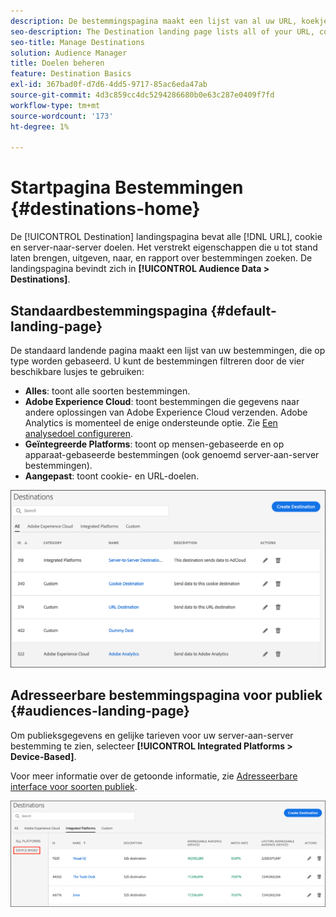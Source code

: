 ```yaml
---
description: De bestemmingspagina maakt een lijst van al uw URL, koekje, en server-aan-server bestemmingen. Het verstrekt eigenschappen die u tot stand laten brengen, uitgeven, naar, en rapport over bestemmingen zoeken. De landingspagina bevindt zich in Poortgegevens > Doelen.
seo-description: The Destination landing page lists all of your URL, cookie, and server-to-server destinations. It provides features that let you create, edit, search for, and report on destinations. The landing page is located in Audience Data > Destinations.
seo-title: Manage Destinations
solution: Audience Manager
title: Doelen beheren
feature: Destination Basics
exl-id: 367bad0f-d7d6-4dd5-9717-85ac6eda47ab
source-git-commit: 4d3c859cc4dc5294286680b0e63c287e0409f7fd
workflow-type: tm+mt
source-wordcount: '173'
ht-degree: 1%

---
```


# Startpagina Bestemmingen {#destinations-home}

De [!UICONTROL Destination] landingspagina bevat alle [!DNL URL], cookie en server-naar-server doelen. Het verstrekt eigenschappen die u tot stand laten brengen, uitgeven, naar, en rapport over bestemmingen zoeken. De landingspagina bevindt zich in **[!UICONTROL Audience Data > Destinations]**.

## Standaardbestemmingspagina {#default-landing-page}

<!-- destinations-home.xml -->

De standaard landende pagina maakt een lijst van uw bestemmingen, die op type worden gebaseerd. U kunt de bestemmingen filtreren door de vier beschikbare lusjes te gebruiken:

* **Alles**: toont alle soorten bestemmingen.
* **Adobe Experience Cloud**: toont bestemmingen die gegevens naar andere oplossingen van Adobe Experience Cloud verzenden. Adobe Analytics is momenteel de enige ondersteunde optie. Zie [Een analysedoel configureren](/help/using/features/destinations/create-analytics-destination.md).
* **Geïntegreerde Platforms**: toont op mensen-gebaseerde en op apparaat-gebaseerde bestemmingen (ook genoemd server-aan-server bestemmingen).
* **Aangepast**: toont cookie- en URL-doelen.


![](assets/destinations-landing.png)

## Adresseerbare bestemmingspagina voor publiek {#audiences-landing-page}

Om publieksgegevens en gelijke tarieven voor uw server-aan-server bestemming te zien, selecteer **[!UICONTROL Integrated Platforms > Device-Based]**.

Voor meer informatie over de getoonde informatie, zie [Adresseerbare interface voor soorten publiek](/help/using/features/addressable-audiences.md#addressable-audience-interface).

![](/help/using/features/assets/addressable-audiences-landing.png)
